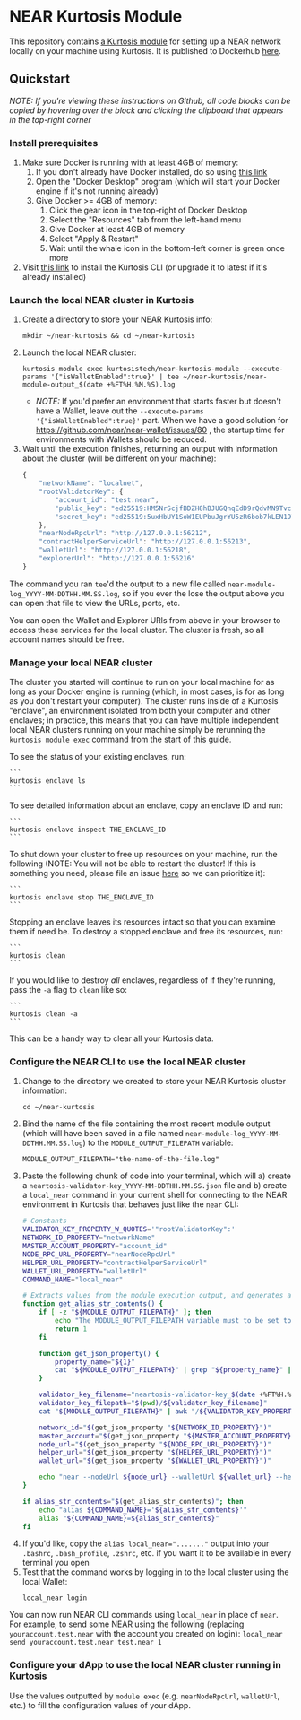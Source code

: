 NEAR Kurtosis Module
=====================
This repository contains [a Kurtosis module](https://docs.kurtosistech.com/modules.html) for setting up a NEAR network locally on your machine using Kurtosis. It is published to Dockerhub [here](https://hub.docker.com/repository/docker/kurtosistech/near-kurtosis-module).

Quickstart
----------
_NOTE: If you're viewing these instructions on Github, all code blocks can be copied by hovering over the block and clicking the clipboard that appears in the top-right corner_

### Install prerequisites
1. Make sure Docker is running with at least 4GB of memory:
    1. If you don't already have Docker installed, do so using [this link](https://docs.docker.com/get-docker/)
    1. Open the "Docker Desktop" program (which will start your Docker engine if it's not running already)
    1. Give Docker >= 4GB of memory:
        1. Click the gear icon in the top-right of Docker Desktop
        1. Select the "Resources" tab from the left-hand menu
        1. Give Docker at least 4GB of memory
        1. Select "Apply & Restart"
        1. Wait until the whale icon in the bottom-left corner is green once more
1. Visit [this link](https://docs.kurtosistech.com/installation.html) to install the Kurtosis CLI (or upgrade it to latest if it's already installed)

### Launch the local NEAR cluster in Kurtosis
1. Create a directory to store your NEAR Kurtosis info:
    ```
    mkdir ~/near-kurtosis && cd ~/near-kurtosis
    ```
1. Launch the local NEAR cluster:
    ```
    kurtosis module exec kurtosistech/near-kurtosis-module --execute-params '{"isWalletEnabled":true}' | tee ~/near-kurtosis/near-module-output_$(date +%FT%H.%M.%S).log
    ```
    * _NOTE:_ If you'd prefer an environment that starts faster but doesn't have a Wallet, leave out the `--execute-params '{"isWalletEnabled":true}'` part. When we have a good solution for https://github.com/near/near-wallet/issues/80 , the startup time for environments with Wallets should be reduced.
1. Wait until the execution finishes, returning an output with information about the cluster (will be different on your machine):
    ```javascript
    {
        "networkName": "localnet",
        "rootValidatorKey": {
            "account_id": "test.near",
            "public_key": "ed25519:HM5NrScjfBDZH8hBJUGQnqEdD9rQdvMN9TvcuNz7pS9j",
            "secret_key": "ed25519:5uxHbUY1SoW1EUPbuJgrYU5zR6bob7kLEN19TxaMg9pbvgyqsHFvduPj3ZFK3pn8DCb6ypHEimzFQ9hyFbc23Hh7"
        },
        "nearNodeRpcUrl": "http://127.0.0.1:56212",
        "contractHelperServiceUrl": "http://127.0.0.1:56213",
        "walletUrl": "http://127.0.0.1:56218",
        "explorerUrl": "http://127.0.0.1:56216"
    }
    ```

The command you ran `tee`'d the output to a new file called `near-module-log_YYYY-MM-DDTHH.MM.SS.log`, so if you ever the lose the output above you can open that file to view the URLs, ports, etc.

You can open the Wallet and Explorer URls from above in your browser to access these services for the local cluster. The cluster is fresh, so all account names should be free.

### Manage your local NEAR cluster
The cluster you started will continue to run on your local machine for as long as your Docker engine is running (which, in most cases, is for as long as you don't restart your computer). The cluster runs inside of a Kurtosis "enclave", an environment isolated from both your computer and other enclaves; in practice, this means that you can have multiple independent local NEAR clusters running on your machine simply be rerunning the `kurtosis module exec` command from the start of this guide.

To see the status of your existing enclaves, run:

    ```
    kurtosis enclave ls
    ```

To see detailed information about an enclave, copy an enclave ID and run:

    ```
    kurtosis enclave inspect THE_ENCLAVE_ID
    ```

To shut down your cluster to free up resources on your machine, run the following (NOTE: You will not be able to restart the cluster! If this is something you need, please file an issue [here](https://github.com/kurtosis-tech/kurtosis-cli-release-artifacts) so we can prioritize it):

    ```
    kurtosis enclave stop THE_ENCLAVE_ID
    ```

Stopping an enclave leaves its resources intact so that you can examine them if need be. To destroy a stopped enclave and free its resources, run:

    ```
    kurtosis clean
    ```

If you would like to destroy _all_ enclaves, regardless of if they're running, pass the `-a` flag to `clean` like so:

    ```
    kurtosis clean -a
    ```

This can be a handy way to clear all your Kurtosis data.

### Configure the NEAR CLI to use the local NEAR cluster
1. Change to the directory we created to store your NEAR Kurtosis cluster information:
    ```
    cd ~/near-kurtosis
    ```
1. Bind the name of the file containing the most recent module output (which will have been saved in a file named `near-module-log_YYYY-MM-DDTHH.MM.SS.log`) to the `MODULE_OUTPUT_FILEPATH` variable:
    ```
    MODULE_OUTPUT_FILEPATH="the-name-of-the-file.log"
    ```
1. Paste the following chunk of code into your terminal, which will a) create a `neartosis-validator-key_YYYY-MM-DDTHH.MM.SS.json` file and b) create a `local_near` command in your current shell for connecting to the NEAR environment in Kurtosis that behaves just like the `near` CLI:
    ```bash
    # Constants
    VALIDATOR_KEY_PROPERTY_W_QUOTES='"rootValidatorKey":'
    NETWORK_ID_PROPERTY="networkName"
    MASTER_ACCOUNT_PROPERTY="account_id"
    NODE_RPC_URL_PROPERTY="nearNodeRpcUrl"
    HELPER_URL_PROPERTY="contractHelperServiceUrl"
    WALLET_URL_PROPERTY="walletUrl"
    COMMAND_NAME="local_near"

    # Extracts values from the module execution output, and generates a 'local_near' alias for connecting to the NEAR cluster
    function get_alias_str_contents() {
        if [ -z "${MODULE_OUTPUT_FILEPATH}" ]; then
            echo "The MODULE_OUTPUT_FILEPATH variable must to be set to the 'module exec' output logfile (near-module-output_YYYY-MM-DDTHH.MM.SS.log) that you want to extract cluster information from" >&2
            return 1
        fi

        function get_json_property() {
            property_name="${1}"
            cat "${MODULE_OUTPUT_FILEPATH}" | grep "${property_name}" | awk '{print $NF}' | sed 's/^"//' | sed 's/",*$//'
        }

        validator_key_filename="neartosis-validator-key_$(date +%FT%H.%M.%S).json"
        validator_key_filepath="$(pwd)/${validator_key_filename}"
        cat "${MODULE_OUTPUT_FILEPATH}" | awk "/${VALIDATOR_KEY_PROPERTY_W_QUOTES}/,/\}/" | sed "s/${VALIDATOR_KEY_PROPERTY_W_QUOTES}//" | sed 's/},/}/' > "${validator_key_filename}"

        network_id="$(get_json_property "${NETWORK_ID_PROPERTY}")"
        master_account="$(get_json_property "${MASTER_ACCOUNT_PROPERTY}")"
        node_url="$(get_json_property "${NODE_RPC_URL_PROPERTY}")"
        helper_url="$(get_json_property "${HELPER_URL_PROPERTY}")"
        wallet_url="$(get_json_property "${WALLET_URL_PROPERTY}")"

        echo "near --nodeUrl ${node_url} --walletUrl ${wallet_url} --helperUrl ${helper_url} --keyPath ${validator_key_filepath} --networkId ${network_id} --masterAccount ${master_account}"
    }

    if alias_str_contents="$(get_alias_str_contents)"; then
        echo "alias ${COMMAND_NAME}='${alias_str_contents}'"
        alias "${COMMAND_NAME}=${alias_str_contents}"
    fi
    ```
1. If you'd like, copy the `alias local_near="......."` output into your `.bashrc`, `.bash_profile`, `.zshrc`, etc. if you want it to be available in every terminal you open
1. Test that the command works by logging in to the local cluster using the local Wallet:
    ```
    local_near login
    ```

You can now run NEAR CLI commands using `local_near` in place of `near`. For example, to send some NEAR using the following (replacing `youraccount.test.near` with the account you created on login):
    ```
    local_near send youraccount.test.near test.near 1
    ```

### Configure your dApp to use the local NEAR cluster running in Kurtosis
Use the values outputted by `module exec` (e.g. `nearNodeRpcUrl`, `walletUrl`, etc.) to fill the configuration values of your dApp.
